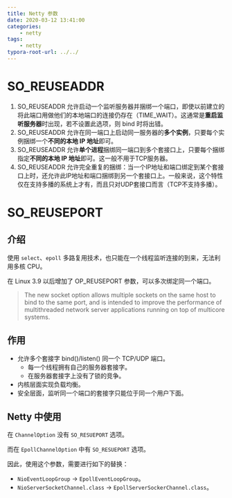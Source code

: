 ```yaml
---
title: Netty 参数
date: 2020-03-12 13:41:00
categories:
	- netty
tags:
	- netty
typora-root-url: ../../
---
```


# SO_REUSEADDR

1. SO_REUSEADDR 允许启动一个监听服务器并捆绑一个端口，即使以前建立的将此端口用做他们的本地端口的连接仍存在（TIME_WAIT）。这通常是**重启监听服务器**时出现，若不设置此选项，则 bind 时将出错。
2. SO_REUSEADDR 允许在同一端口上启动同一服务器的**多个实例**，只要每个实例捆绑一个**不同的本地 IP 地址**即可。
3. SO_REUSEADDR 允许**单个进程**捆绑同一端口到多个套接口上，只要每个捆绑指定**不同的本地 IP 地址**即可。这一般不用于TCP服务器。
4. SO_REUSEADDR 允许完全重复的捆绑：当一个IP地址和端口绑定到某个套接口上时，还允许此IP地址和端口捆绑到另一个套接口上。一般来说，这个特性仅在支持多播的系统上才有，而且只对UDP套接口而言（TCP不支持多播）。

# SO_REUSEPORT

## 介绍

使用 `select`、`epoll` 多路复用技术，也只能在一个线程监听连接的到来，无法利用多核 CPU。

在 Linux 3.9 以后增加了 OP_REUSEPORT 参数，可以多次绑定同一个端口。

> The new socket option allows multiple sockets on the same host to bind to the same port, and is intended to improve the performance of multithreaded network server applications running on top of multicore systems.

## 作用

- 允许多个套接字 bind()/listen() 同一个 TCP/UDP 端口。
  - 每一个线程拥有自己的服务器套接字。
  - 在服务器套接字上没有了锁的竞争。
- 内核层面实现负载均衡。
- 安全层面，监听同一个端口的套接字只能位于同一个用户下面。

## Netty 中使用

在 `ChannelOption` 没有 `SO_RESUEPORT` 选项。

而在 `EpollChannelOption` 中有 `SO_RESUEPORT` 选项。

因此，使用这个参数，需要进行如下的替换：

- `NioEventLoopGroup` -> `EpollEventLoopGroup`。
- `NioServerSocketChannel.class` -> `EpollServerSockerChannel.class`。